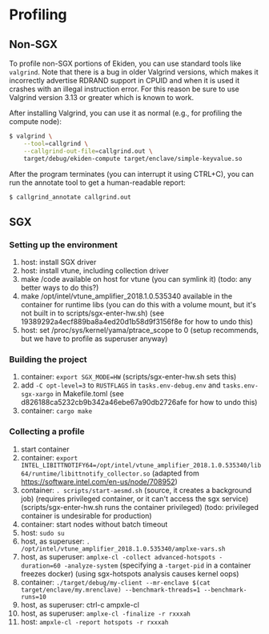 # Profiling

## Non-SGX

To profile non-SGX portions of Ekiden, you can use standard tools like `valgrind`. Note that there
is a bug in older Valgrind versions, which makes it incorrectly advertise RDRAND support in CPUID
and when it is used it crashes with an illegal instruction error. For this reason be sure to use
Valgrind version 3.13 or greater which is known to work.

After installing Valgrind, you can use it as normal (e.g., for profiling the compute node):
```bash
$ valgrind \
    --tool=callgrind \
    --callgrind-out-file=callgrind.out \
    target/debug/ekiden-compute target/enclave/simple-keyvalue.so
```

After the program terminates (you can interrupt it using CTRL+C), you can run the annotate tool
to get a human-readable report:
```bash
$ callgrind_annotate callgrind.out
```

## SGX

### Setting up the environment
1. host: install SGX driver
1. host: install vtune, including collection driver
1. make /code available on host for vtune
   (you can symlink it)
   (todo: any better ways to do this?)
1. make /opt/intel/vtune_amplifier_2018.1.0.535340 available in the container for runtime libs
   (you can do this with a volume mount, but it's not built in to scripts/sgx-enter-hw.sh)
   (see 19389292a4ecf889ba8a4ed20d1b58d9f3156f8e for how to undo this)
1. host: set /proc/sys/kernel/yama/ptrace_scope to 0
   (setup recommends, but we have to profile as superuser anyway)

### Building the project
1. container: `export SGX_MODE=HW`
   (scripts/sgx-enter-hw.sh sets this)
1. add `-C opt-level=3` to `RUSTFLAGS` in `tasks.env-debug.env` and `tasks.env-sgx-xargo` in Makefile.toml
   (see d826188ca5232cb9b342a46ebe67a90db2726afe for how to undo this)
1. container: `cargo make`

### Collecting a profile
1. start container
1. container: `export INTEL_LIBITTNOTIFY64=/opt/intel/vtune_amplifier_2018.1.0.535340/lib64/runtime/libittnotify_collector.so`
   (adapted from https://software.intel.com/en-us/node/708952)
1. container: `. scripts/start-aesmd.sh`
   (source, it creates a background job)
   (requires privileged container, or it can't access the sgx service)
   (scripts/sgx-enter-hw.sh runs the container privileged)
   (todo: privileged container is undesirable for production)
1. container: start nodes without batch timeout
1. host: `sudo su`
1. host, as superuser: `. /opt/intel/vtune_amplifier_2018.1.0.535340/amplxe-vars.sh`
1. host, as superuser: `amplxe-cl -collect advanced-hotspots -duration=60 -analyze-system`
   (specifying a `-target-pid` in a container freezes docker)
   (using sgx-hotspots analysis causes kernel oops)
1. container: `./target/debug/my-client --mr-enclave $(cat target/enclave/my.mrenclave) --benchmark-threads=1 --benchmark-runs=10`
1. host, as superuser: ctrl-c ampxle-cl
1. host, as superuser: `amplxe-cl -finalize -r rxxxah`
1. host: `ampxle-cl -report hotspots -r rxxxah`
